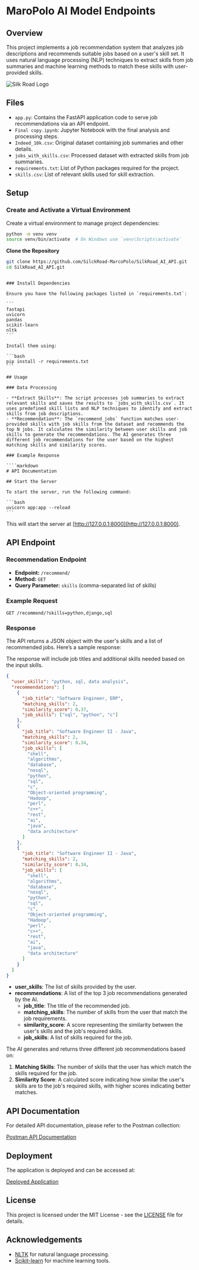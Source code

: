 
# MaroPolo AI Model Endpoints

## Overview

This project implements a job recommendation system that analyzes job descriptions and recommends suitable jobs based on a user's skill set. It uses natural language processing (NLP) techniques to extract skills from job summaries and machine learning methods to match these skills with user-provided skills.

![Silk Road Logo](./silkroad.jpg)

## Files

- `app.py`: Contains the FastAPI application code to serve job recommendations via an API endpoint.
- `Final copy.ipynb`: Jupyter Notebook with the final analysis and processing steps.
- `Indeed_10k.csv`: Original dataset containing job summaries and other details.
- `jobs_with_skills.csv`: Processed dataset with extracted skills from job summaries.
- `requirements.txt`: List of Python packages required for the project.
- `skills.csv`: List of relevant skills used for skill extraction.

## Setup

### Create and Activate a Virtual Environment

Create a virtual environment to manage project dependencies:

```bash
python -m venv venv
source venv/bin/activate  # On Windows use `venv\Scripts\activate`
```
**Clone the Repository**

   ```bash
   git clone https://github.com/SilckRoad-MarcoPolo/SilkRoad_AI_API.git
   cd SilkRoad_AI_API.git

```

````

### Install Dependencies

Ensure you have the following packages listed in `requirements.txt`:

```
fastapi
uvicorn
pandas
scikit-learn
nltk
```

Install them using:

```bash
pip install -r requirements.txt
```

## Usage

### Data Processing

- **Extract Skills**: The script processes job summaries to extract relevant skills and saves the results to `jobs_with_skills.csv`. It uses predefined skill lists and NLP techniques to identify and extract skills from job descriptions.
- **Recommendation**: The `recommend_jobs` function matches user-provided skills with job skills from the dataset and recommends the top N jobs. It calculates the similarity between user skills and job skills to generate the recommendations. The AI generates three different job recommendations for the user based on the highest matching skills and similarity scores.

### Example Response

````markdown
# API Documentation

## Start the Server

To start the server, run the following command:

```bash
uvicorn app:app --reload
```
````

This will start the server at [http://127.0.0.1:8000](http://127.0.0.1:8000).

## API Endpoint

### Recommendation Endpoint

- **Endpoint:** `/recommend/`
- **Method:** `GET`
- **Query Parameter:** `skills` (comma-separated list of skills)

### Example Request

```http
GET /recommend/?skills=python,django,sql
```

### Response

The API returns a JSON object with the user's skills and a list of recommended jobs. Here’s a sample response:

The response will include job titles and additional skills needed based on the input skills.

```json
{
  "user_skills": "python, sql, data analysis",
  "recommendations": [
    {
      "job_title": "Software Engineer, ERP",
      "matching_skills": 2,
      "similarity_score": 0.37,
      "job_skills": ["sql", "python", "c"]
    },
    {
      "job_title": "Software Engineer II - Java",
      "matching_skills": 2,
      "similarity_score": 0.34,
      "job_skills": [
        "shell",
        "algorithms",
        "database",
        "nosql",
        "python",
        "sql",
        "c",
        "Object-oriented programming",
        "Hadoop",
        "perl",
        "c++",
        "rest",
        "ai",
        "java",
        "data architecture"
      ]
    },
    {
      "job_title": "Software Engineer II - Java",
      "matching_skills": 2,
      "similarity_score": 0.34,
      "job_skills": [
        "shell",
        "algorithms",
        "database",
        "nosql",
        "python",
        "sql",
        "c",
        "Object-oriented programming",
        "Hadoop",
        "perl",
        "c++",
        "rest",
        "ai",
        "java",
        "data architecture"
      ]
    }
  ]
}
```

- **user_skills**: The list of skills provided by the user.
- **recommendations**: A list of the top 3 job recommendations generated by the AI.
  - **job_title**: The title of the recommended job.
  - **matching_skills**: The number of skills from the user that match the job requirements.
  - **similarity_score**: A score representing the similarity between the user's skills and the job's required skills.
  - **job_skills**: A list of skills required for the job.

The AI generates and returns three different job recommendations based on:

1. **Matching Skills**: The number of skills that the user has which match the skills required for the job.
2. **Similarity Score**: A calculated score indicating how similar the user's skills are to the job's required skills, with higher scores indicating better matches.

## API Documentation

For detailed API documentation, please refer to the Postman collection:

[Postman API Documentation](https://documenter.getpostman.com/view/29368996/2sAXqne4Yp)

## Deployment

The application is deployed and can be accessed at:

[Deployed Application](https://recipe-recommender-w5nk.onrender.com/)

## License

This project is licensed under the MIT License - see the [LICENSE](LICENSE) file for details.

## Acknowledgements

- [NLTK](https://www.nltk.org/) for natural language processing.
- [Scikit-learn](https://scikit-learn.org/) for machine learning tools.


